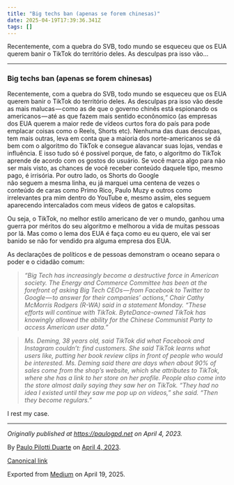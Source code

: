 ```yaml
---
title: "Big techs ban (apenas se forem chinesas)"
date: 2025-04-19T17:39:36.341Z
tags: []
---
```


Recentemente, com a quebra do SVB, todo mundo se esqueceu que os EUA querem banir o TikTok do território deles. As desculpas pra isso vão…

* * *

### Big techs ban (apenas se forem chinesas)

Recentemente, com a quebra do SVB, todo mundo se esqueceu que os EUA querem banir o TikTok do território deles. As desculpas pra isso vão desde as mais malucas — como as de que o governo chinês está espionando os americanos — até as que fazem mais sentido econônomico (as empresas dos EUA querem a maior rede de vídeos curtos fora do país para pode emplacar coisas como o Reels, Shorts etc). Nenhuma das duas desculpas, tem mais outras, leva em conta que a maioria dos norte-americanos se dá bem com o algoritmo do TikTok e consegue alavancar suas lojas, vendas e influência. E isso tudo só é possivel porque, de fato, o algoritmo do TikTok aprende de acordo com os gostos do usuário. Se você marca algo para não ser mais visto, as chances de você receber conteúdo daquele tipo, mesmo pago, é irrisória. Por outro lado, os Shorts do Google  
não seguem a mesma linha, eu já marquei uma centena de vezes o conteúdo de caras como Primo Rico, Paulo Muzy e outros como irrelevantes pra mim dentro do YouTube e, mesmo assim, eles seguem aparecendo intercalados com meus vídeos de gatos e calopsitas.

Ou seja, o TikTok, no melhor estilo americano de ver o mundo, ganhou uma guerra por méritos do seu algoritmo e melhorou a vida de muitas pessoas por lá. Mas como o lema dos EUA é faça como eu eu quero, ele vai ser banido se não for vendido pra alguma empresa dos EUA.

As declarações de políticos e de pessoas demonstram o oceano separa o poder e o cidadão comum:

> _“Big Tech has increasingly become a destructive force in American society. The Energy and Commerce Committee has been at the forefront of asking Big Tech CEOs — from Facebook to Twitter to Google — to answer for their companies’ actions,” Chair Cathy McMorris Rodgers (R-WA) said in a statement Monday. “These efforts will continue with TikTok. ByteDance-owned TikTok has knowingly allowed the ability for the Chinese Communist Party to access American user data.”_

> _Ms. Deming, 38 years old, said TikTok did what Facebook and Instagram couldn’t: find customers. She said TikTok learns what users like, putting her book review clips in front of people who would be interested. Ms. Deming said there are days when about 90% of sales come from the shop’s website, which she attributes to TikTok, where she has a link to her store on her profile. People also come into the store almost daily saying they saw her on TikTok. “They had no idea I existed until they saw me pop up on videos,” she said. “Then they become regulars.”_

I rest my case.

* * *

_Originally published at_ [_https://paulogpd.net_](https://paulogpd.net/?p=99609377) _on April 4, 2023._

By [Paulo Pilotti Duarte](https://medium.com/@paulopilotti) on [April 4, 2023](https://medium.com/p/bb443cf1120d).

[Canonical link](https://medium.com/@paulopilotti/big-techs-ban-apenas-se-forem-chinesas-bb443cf1120d)

Exported from [Medium](https://medium.com) on April 19, 2025.
